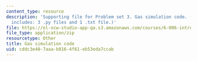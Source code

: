 ```yaml
---
content_type: resource
description: 'Supporting file for Problem set 3. Gas simulation code. (This zip file
  includes: 3 .py files and 1 .txt file.)'
file: https://ol-ocw-studio-app-qa.s3.amazonaws.com/courses/6-006-introduction-to-algorithms-spring-2008/cddc3e407aaab8164f61eb53eda7ccab_ps3_gas.zip
file_type: application/zip
resourcetype: Other
title: Gas simulation code
uid: cddc3e40-7aaa-b816-4f61-eb53eda7ccab
---
```

